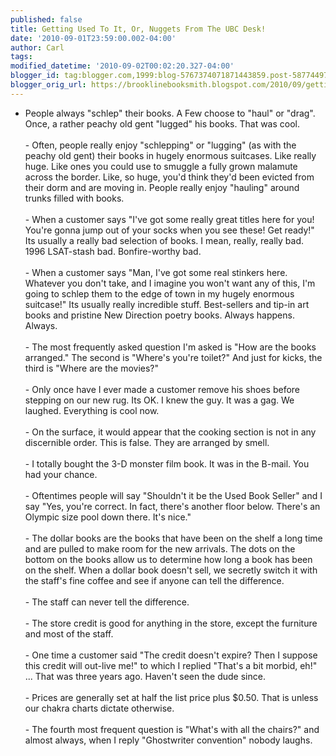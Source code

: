```yaml
---
published: false
title: Getting Used To It, Or, Nuggets From The UBC Desk!
date: '2010-09-01T23:59:00.002-04:00'
author: Carl
tags: 
modified_datetime: '2010-09-02T00:02:20.327-04:00'
blogger_id: tag:blogger.com,1999:blog-5767374071871443859.post-5877449775306094888
blogger_orig_url: https://brooklinebooksmith.blogspot.com/2010/09/getting-used-to-it-or-nuggets-from-ubc.html
---
```


- People always "schlep" their books. A Few choose to "haul" or "drag". Once, a rather peachy old gent "lugged" his books. That was cool.<br /><br />- Often, people really enjoy "schlepping" or "lugging" (as with the peachy old gent) their books in hugely enormous suitcases. Like really huge. Like ones you could use to smuggle a fully grown malamute across the border. Like, so huge, you'd think they'd been evicted from their dorm and are moving in. People really enjoy "hauling" around trunks filled with books.<br /><br />- When a customer says "I've got some really great titles here for you! You're gonna jump out of your socks when you see these! Get ready!" Its usually a really bad selection of books. I mean, really, really bad. 1996 LSAT-stash bad. Bonfire-worthy bad. <br /><br />- When a customer says "Man, I've got some real stinkers here. Whatever you don't take, and I imagine you won't want any of this, I'm going to schlep them to the edge of town in my hugely enormous suitcase!" Its usually really incredible stuff. Best-sellers and tip-in art books and pristine New Direction poetry books. Always happens. Always.<br /><br />- The most frequently asked question I'm asked is "How are the books arranged." The second is "Where's you're toilet?" And just for kicks, the third is "Where are the movies?"<br /><br />- Only once have I ever made a customer remove his shoes before stepping on our new rug. Its OK. I knew the guy. It was a gag. We laughed. Everything is cool now.<br /><br />-  On the surface, it would appear that the cooking section is not in any discernible order. This is false. They are arranged by smell.<br /><br />- I totally bought the 3-D monster film book. It was in the B-mail. You had your chance. <br /><br />- Oftentimes people will say "Shouldn't it be the Used Book Seller" and I say "Yes, you're correct. In fact, there's another floor below. There's an Olympic size pool down there. It's nice."<br /><br />- The dollar books are the books that have been on the shelf a long time and are pulled to make room for the new arrivals. The dots on the bottom on the books allow us to determine how long a book has been on the shelf. When a dollar book doesn't sell, we secretly switch it with the staff's fine coffee and see if anyone can tell the difference. <br /><br />- The staff can never tell the difference. <br /><br />- The store credit is good for anything in the store, except the furniture and most of the staff.<br /><br />- One time a customer said "The credit doesn't expire? Then I suppose this credit will out-live me!" to which I replied "That's a bit morbid, eh!" ... That was three years ago. Haven't seen the dude since.<br /><br />- Prices are generally set at half the list price plus $0.50. That is unless our chakra charts dictate otherwise. <br /><br />- The fourth most frequent question is "What's with all the chairs?" and almost always, when I reply "Ghostwriter convention" nobody laughs.